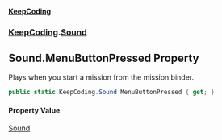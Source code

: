 #### [KeepCoding](index.md 'index')
### [KeepCoding](KeepCoding.md 'KeepCoding').[Sound](Sound.md 'KeepCoding.Sound')
## Sound.MenuButtonPressed Property
Plays when you start a mission from the mission binder.  
```csharp
public static KeepCoding.Sound MenuButtonPressed { get; }
```
#### Property Value
[Sound](Sound.md 'KeepCoding.Sound')
